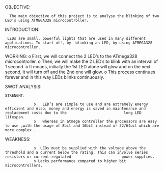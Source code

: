 OBJECTIVE:

      The main objective of this project is to analyse the blinking of two LED’s using ATMEGA328 microcontroller.

INTRODUCTION:

     LEDs are small, powerful lights that are used in many different applications. To start off, by  blinking an LED, by using ATMEGA328 microcontroller.

WORKING:
                o First, we will connect the 2 LED’s to the ATmega328 microcontroller. 
                o Then, we will make the 2 LED’s to blink with an interval of 1 second. 
                o It means, initially the 1st LED alone will glow and on the next second, it will turn off and the 2nd  one will glow.
                o  This process continues forever and in this way LEDs blinks continuously.

SWOT ANALYSIS:

    STRENGHT:

                 o   LED’s are simple to use and are extremely energy efficient and Also, money and energy is saved in maintenance and replacement costs due to the                          long LED lifespan. 
                 o   whereas in atmega controller the processors are easy to use ,with the usage of 8bit and 16bit instead of 32/64bit which are more complex .

   WEAKNESS:

                 o  LEDs must be supplied with the voltage above the threshold and a current below the rating. This can involve series resistors or current-regulated                       power supplies. 
                 o Lacks performance compared to higher bit microcontrollers.

